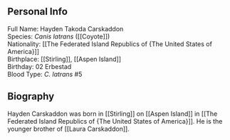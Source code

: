 ## Personal Info

Full Name: Hayden Takoda Carskaddon  
Species: _Canis latrans_ ([[Coyote]])  
Nationality: [[The Federated Island Republics of {The United States of America}]]  
Birthplace: [[Stirling]], [[Aspen Island]]  
Birthday: 02 Erbestad  
Blood Type: _C. latrans_ #5  
## Biography

Hayden Carskaddon was born in [[Stirling]] on [[Aspen Island]] in [[The Federated Island Republics of {The United States of America}]]. He is the younger brother of [[Laura Carskaddon]].